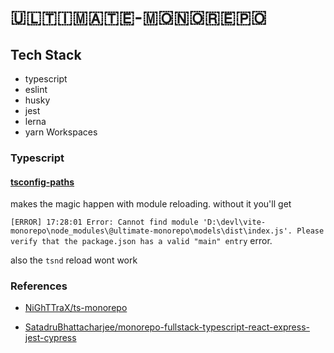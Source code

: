 # 🇺​​​​​🇱​​​​​🇹​​​​​🇮​​​​​🇲​​​​​🇦​​​​​🇹​​​​​🇪​​​​​-🇲​​​​​🇴​​​​​🇳​​​​​🇴​​​​​🇷​​​​​🇪​​​​​🇵​​​​🇴​​​​​


## Tech Stack

- typescript
- eslint
- husky
- jest
- lerna
- yarn Workspaces

### Typescript

#### [tsconfig-paths](https://github.com/dividab/tsconfig-paths#readme)

makes the magic happen with module reloading.
without it you'll get

`[ERROR] 17:28:01 Error: Cannot find module 'D:\devl\vite-monorepo\node_modules\@ultimate-monorepo\models\dist\index.js'. Please verify that the package.json has a valid "main" entry` error.

also the `tsnd` reload wont work

### References

- [NiGhTTraX/ts-monorepo](https://github.com/NiGhTTraX/ts-monorepo)

- [SatadruBhattacharjee/monorepo-fullstack-typescript-react-express-jest-cypress
  ](https://github.com/SatadruBhattacharjee/monorepo-fullstack-typescript-react-express-jest-cypress)

